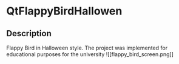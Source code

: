 # QtFlappyBirdHallowen
## Description
Flappy Bird in Halloween style. The project was implemented for educational purposes for the university 
![[flappy_bird_screen.png]]
